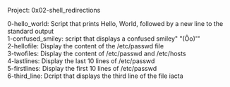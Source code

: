 Project: 0x02-shell_redirections

0-hello_world: Script that prints Hello, World, followed by a new line to the standard output  
1-confused_smiley: script that displays a confused smiley" "(Ôo)'"    
2-hellofile: Display the content of the /etc/passwd file   
3-twofiles: Display the content of /etc/passwd and /etc/hosts    
4-lastlines: Display the last 10 lines of /etc/passwd   
5-firstlines: Display the first 10 lines of /etc/passwd   
6-third_line: Dcript that displays the third line of the file iacta     
